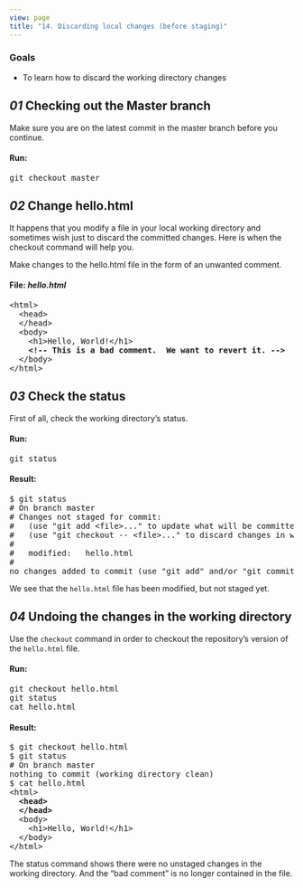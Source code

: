 ```yaml
---
view: page
title: "14. Discarding local changes (before staging)"
---
```


<h3>Goals</h3>

<ul><li>To learn how to discard the working directory changes </li></ul>

<h2><em>01</em> Checking out the Master branch </h2>

<p>Make sure you are on the latest commit in the master branch before you continue.</p>

<h4 class="h4-pre">Run:</h4>

<pre class="instructions">git checkout master</pre>

<h2><em>02</em> Change hello.html </h2>

<p>It happens that you modify a file in your local working directory and sometimes wish just to discard the committed changes.  Here is when the checkout command will help you.</p>

<p>Make changes to the hello.html file in the form of an unwanted comment.</p>

<h4 class="h4-pre">File: <em>hello.html</em></h4>

<pre class="file">&lt;html&gt;
  &lt;head&gt;
  &lt;/head&gt;
  &lt;body&gt;
    &lt;h1&gt;Hello, World!&lt;/h1&gt;
    <strong>&lt;!-- This is a bad comment.  We want to revert it. --&gt;</strong>
  &lt;/body&gt;
&lt;/html&gt;</pre>

<h2><em>03</em> Check the status </h2>

<p>First of all, check the working directory’s status.</p>

<h4 class="h4-pre">Run:</h4>

<pre class="instructions">git status</pre>

<h4 class="h4-pre">Result:</h4>

<pre class="sample">$ git status
# On branch master
# Changes not staged for commit:
#   (use "git add &lt;file&gt;..." to update what will be committed)
#   (use "git checkout -- &lt;file&gt;..." to discard changes in working directory)
#
#	modified:   hello.html
#
no changes added to commit (use "git add" and/or "git commit -a")</pre>

<p>We see that the <code>hello.html</code> file has been modified, but not staged yet.</p>

<h2><em>04</em> Undoing the changes in the working directory</h2>

<p>Use the <code>checkout</code> command in order to checkout the repository&#8217;s version of the <code>hello.html</code> file.</p>

<h4 class="h4-pre">Run:</h4>

<pre class="instructions">git checkout hello.html
git status
cat hello.html</pre>

<h4 class="h4-pre">Result:</h4>

<pre class="sample">$ git checkout hello.html
$ git status
# On branch master
nothing to commit (working directory clean)
$ cat hello.html
&lt;html&gt;
<strong>  &lt;head&gt;
  &lt;/head&gt;</strong>
  &lt;body&gt;
    &lt;h1&gt;Hello, World!&lt;/h1&gt;
  &lt;/body&gt;
&lt;/html&gt;</pre>

<p>The status command shows there were no unstaged changes in the working directory.  And the &#8220;bad comment&#8221; is no longer contained in the file.</p>
